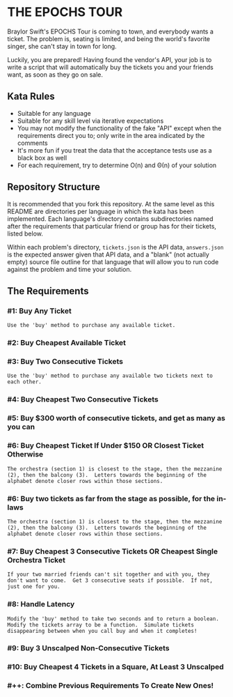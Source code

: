 # THE EPOCHS TOUR

Braylor Swift's EPOCHS Tour is coming to town, and everybody wants a ticket.  The problem is, seating is limited, and being the world's favorite singer, she can't stay in town for long.

Luckily, you are prepared!  Having found the vendor's API, your job is to write a script that will automatically buy the tickets you and your friends want, as soon as they go on sale.

## Kata Rules

* Suitable for any language
* Suitable for any skill level via iterative expectations
* You may not modify the functionality of the fake "API" except when the requirements direct you to; only write in the area indicated by the comments
* It's more fun if you treat the data that the acceptance tests use as a black box as well
* For each requirement, try to determine O(n) and Θ(n) of your solution

## Repository Structure
It is recommended that you fork this repository.  At the same level as this README are directories per language in which the kata has been implemented.  Each language's directory contains subdirectories named after the requirements that particular friend or group has for their tickets, listed below.

Within each problem's directory, `tickets.json` is the API data, `answers.json` is the expected answer given that API data, and a "blank" (not actually empty) source file outline for that language that will allow you to run code against the problem and time your solution.

## The Requirements

### \#1: Buy Any Ticket
	Use the 'buy' method to purchase any available ticket.

### \#2: Buy Cheapest Available Ticket

### \#3: Buy Two Consecutive Tickets
	Use the 'buy' method to purchase any available two tickets next to each other.

### \#4: Buy Cheapest Two Consecutive Tickets

### \#5: Buy $300 worth of consecutive tickets, and get as many as you can

### \#6: Buy Cheapest Ticket If Under $150 OR Closest Ticket Otherwise
	The orchestra (section 1) is closest to the stage, then the mezzanine (2), then the balcony (3).  Letters towards the beginning of the alphabet denote closer rows within those sections.

### \#6: Buy two tickets as far from the stage as possible, for the in-laws
	The orchestra (section 1) is closest to the stage, then the mezzanine (2), then the balcony (3).  Letters towards the beginning of the alphabet denote closer rows within those sections.

### \#7: Buy Cheapest 3 Consecutive Tickets OR Cheapest Single Orchestra Ticket
	If your two married friends can't sit together and with you, they don't want to come.  Get 3 consecutive seats if possible.  If not, just one for you.

### \#8: Handle Latency
	Modify the 'buy' method to take two seconds and to return a boolean.  Modify the tickets array to be a function.  Simulate tickets disappearing between when you call buy and when it completes!

### \#9: Buy 3 Unscalped Non-Consecutive Tickets

### \#10: Buy Cheapest 4 Tickets in a Square, At Least 3 Unscalped

### \#++: Combine Previous Requirements To Create New Ones!
